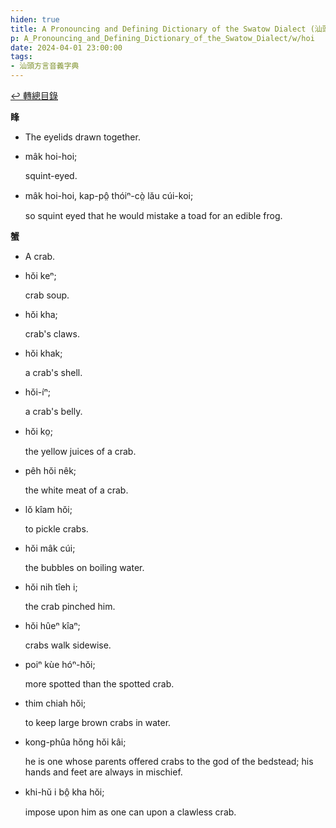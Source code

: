 ```yaml
---
hiden: true
title: A Pronouncing and Defining Dictionary of the Swatow Dialect (汕頭方言音義字典) / hoi
p: A_Pronouncing_and_Defining_Dictionary_of_the_Swatow_Dialect/w/hoi
date: 2024-04-01 23:00:00
tags: 
- 汕頭方言音義字典
---
```


[↩️ 轉總目錄](/A_Pronouncing_and_Defining_Dictionary_of_the_Swatow_Dialect)


**䀱**
- The eyelids drawn together.

- mâk hoi-hoi;

  squint-eyed.

- mâk hoi-hoi, kap-pô̤ thóiⁿ-cò̤ lău cúi-koi;

  so squint eyed that he would mistake a toad for an edible frog.

**蟹**
- A crab.

- hŏi keⁿ;

  crab soup.

- hŏi kha;

  crab's claws.

- hŏi khak;

  a crab's shell.

- hŏi-íⁿ;

  a crab's belly.

- hŏi ko̤;

  the yellow juices of a crab.

- pêh hŏi nêk;

  the white meat of a crab.

- lŏ kîam hŏi;

  to pickle crabs.

- hŏi mâk cúi;

  the bubbles on boiling water.

- hŏi nih tîeh i;

  the crab pinched him.

- hŏi hûeⁿ kîaⁿ;

  crabs walk sidewise.

- poiⁿ kùe hóⁿ-hŏi;

  more spotted than the spotted crab.

- thim chiah hŏi;

  to keep large brown crabs in water.

- kong-phûa hŏng hŏi kâi;

  he is one whose parents offered crabs to the god of the bedstead; his hands and feet are always in mischief.

- khi-hŭ i bô̤ kha hŏi;

  impose upon him as one can upon a clawless crab.
